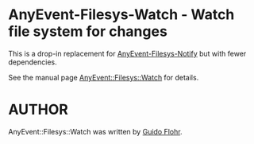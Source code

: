 # AnyEvent-Filesys-Watch - Watch file system for changes

This is a drop-in replacement for
[AnyEvent-Filesys-Notify](https://github.com/mvgrimes/AnyEvent-Filesys-Notify)
but with fewer dependencies.

See the manual page [AnyEvent::Filesys::Watch](./lib/AnyEvent/Filesys/Watch.pod)
for details.

# AUTHOR

AnyEvent::Filesys::Watch was written by [Guido Flohr](http://www.guido-flohr.net/).
